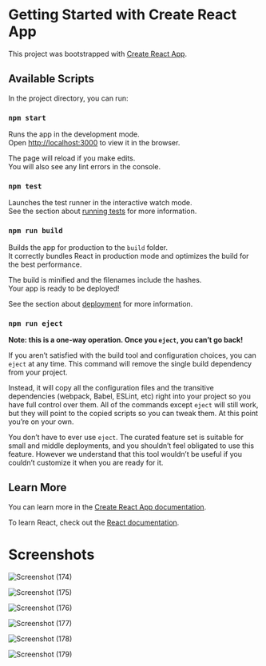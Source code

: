 # Getting Started with Create React App

This project was bootstrapped with [Create React App](https://github.com/facebook/create-react-app).

## Available Scripts

In the project directory, you can run:

### `npm start`

Runs the app in the development mode.\
Open [http://localhost:3000](http://localhost:3000) to view it in the browser.

The page will reload if you make edits.\
You will also see any lint errors in the console.

### `npm test`

Launches the test runner in the interactive watch mode.\
See the section about [running tests](https://facebook.github.io/create-react-app/docs/running-tests) for more information.

### `npm run build`

Builds the app for production to the `build` folder.\
It correctly bundles React in production mode and optimizes the build for the best performance.

The build is minified and the filenames include the hashes.\
Your app is ready to be deployed!

See the section about [deployment](https://facebook.github.io/create-react-app/docs/deployment) for more information.

### `npm run eject`

**Note: this is a one-way operation. Once you `eject`, you can’t go back!**

If you aren’t satisfied with the build tool and configuration choices, you can `eject` at any time. This command will remove the single build dependency from your project.

Instead, it will copy all the configuration files and the transitive dependencies (webpack, Babel, ESLint, etc) right into your project so you have full control over them. All of the commands except `eject` will still work, but they will point to the copied scripts so you can tweak them. At this point you’re on your own.

You don’t have to ever use `eject`. The curated feature set is suitable for small and middle deployments, and you shouldn’t feel obligated to use this feature. However we understand that this tool wouldn’t be useful if you couldn’t customize it when you are ready for it.

## Learn More

You can learn more in the [Create React App documentation](https://facebook.github.io/create-react-app/docs/getting-started).

To learn React, check out the [React documentation](https://reactjs.org/).

# Screenshots


![Screenshot (174)](https://github.com/user-attachments/assets/23790bda-c634-4678-97c9-a66e7134ac83)


![Screenshot (175)](https://github.com/user-attachments/assets/dcfe9612-2f01-44b8-87cd-345d43f6e35c)


![Screenshot (176)](https://github.com/user-attachments/assets/94e1df0b-f2b1-417a-8356-f41c4b88f8df)



![Screenshot (177)](https://github.com/user-attachments/assets/0c05c98c-ca4d-45f2-915a-d36512bd28b1)

![Screenshot (178)](https://github.com/user-attachments/assets/d5d0b559-490d-455a-934d-7ef595dc11e1)

![Screenshot (179)](https://github.com/user-attachments/assets/9b20297a-6746-4f3e-99f8-35ab9a6614ac)


